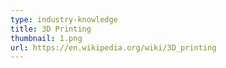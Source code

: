 ```yaml
---
type: industry-knowledge
title: 3D Printing
thumbnail: 1.png
url: https://en.wikipedia.org/wiki/3D_printing
---
```

